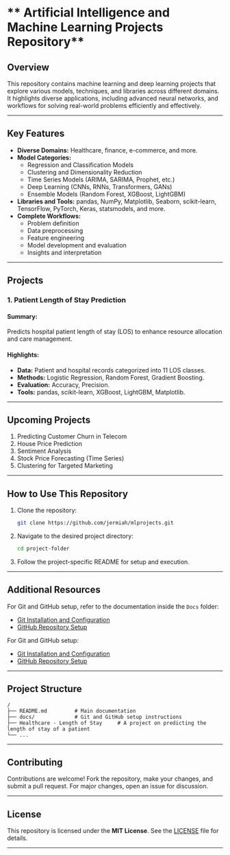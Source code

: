 # ** Artificial Intelligence and Machine Learning Projects Repository**

## **Overview**
This repository contains machine learning and deep learning projects that explore various models, techniques, and libraries across different domains. It highlights diverse applications, including advanced neural networks, and workflows for solving real-world problems efficiently and effectively.

---

## **Key Features**

- **Diverse Domains:** Healthcare, finance, e-commerce, and more.
- **Model Categories:**
  - Regression and Classification Models
  - Clustering and Dimensionality Reduction
  - Time Series Models (ARIMA, SARIMA, Prophet, etc.)
  - Deep Learning (CNNs, RNNs, Transformers, GANs)
  - Ensemble Models (Random Forest, XGBoost, LightGBM)
- **Libraries and Tools:** pandas, NumPy, Matplotlib, Seaborn, scikit-learn, TensorFlow, PyTorch, Keras, statsmodels, and more.
- **Complete Workflows:**
  - Problem definition
  - Data preprocessing
  - Feature engineering
  - Model development and evaluation
  - Insights and interpretation

---

## **Projects**

### **1. Patient Length of Stay Prediction**

#### **Summary:**
Predicts hospital patient length of stay (LOS) to enhance resource allocation and care management.

#### **Highlights:**
- **Data:** Patient and hospital records categorized into 11 LOS classes.
- **Methods:** Logistic Regression, Random Forest, Gradient Boosting.
- **Evaluation:** Accuracy, Precision.
- **Tools:** pandas, scikit-learn, XGBoost, LightGBM, Matplotlib.

---

## **Upcoming Projects**

1. Predicting Customer Churn in Telecom
2. House Price Prediction
3. Sentiment Analysis
4. Stock Price Forecasting (Time Series)
5. Clustering for Targeted Marketing

---

## **How to Use This Repository**

1. Clone the repository:
   ```bash
   git clone https://github.com/jermiah/mlprojects.git
   ```
2. Navigate to the desired project directory:
   ```bash
   cd project-folder
   ```
3. Follow the project-specific README for setup and execution.

---

## **Additional Resources**

For Git and GitHub setup, refer to the documentation inside the `Docs` folder:
- [Git Installation and Configuration](https://github.com/jermiah/mlprojects/blob/main/Docs/Github.md)
- [GitHub Repository Setup](https://github.com/jermiah/mlprojects/blob/main/Docs/Github.md)

For Git and GitHub setup:
- [Git Installation and Configuration](./docs/git_setup.md)
- [GitHub Repository Setup](./docs/github_setup.md)

---

## **Project Structure**

```plaintext
/
├── README.md         # Main documentation
├── docs/             # Git and GitHub setup instructions
├── Healthcare - Length of Stay     # A project on predicting the length of stay of a patient
└── ...
```

---

## **Contributing**
Contributions are welcome! Fork the repository, make your changes, and submit a pull request. For major changes, open an issue for discussion.

---

## **License**
This repository is licensed under the **MIT License**. See the [LICENSE](./LICENSE) file for details.

---
